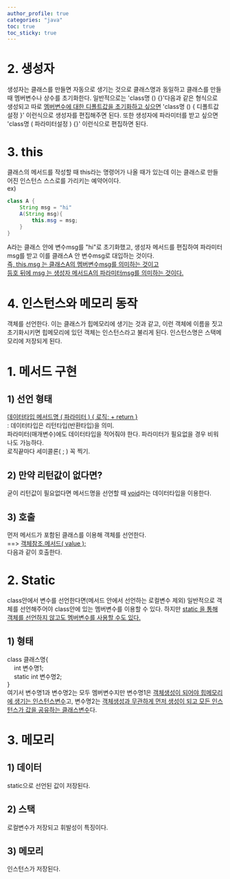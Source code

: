 ```yaml
---
author_profile: true
categories: "java"
toc: true
toc_sticky: true
---
```



   


# 2. 생성자
생성자는 클래스를 만들면 자동으로 생기는 것으로 클래스명과 동일하고 클래스를 만들 때 멤버변수나 상수를 초기화한다. 일반적으로는 'class명 () {}'다음과 같은 형식으로 생성되고 따로 <u>멤버변수에 대한 디폴트값을 초기화하고 싶으면</u> 'class명 () { 디폴트값설정 }' 이런식으로 생성자를 편집해주면 된다. 또한 생성자에 파라미터를 받고 싶으면 'class명 ( 파라미터설정 ) {}' 이런식으로 편집하면 된다.

# 3. this
클래스의 메서드를 작성할 때 this라는 명령어가 나올 때가 있는데 이는 클래스로 만들어진 인스턴스 스스로를 가리키는 예약어이다.    
ex)
```java
class A {
    String msg = "hi"
    A(String msg){
        this.msg = msg;
    }
}
```
A라는 클래스 안에 변수msg를 "hi"로 초기화했고, 생성자 메서드를 편집하여 파라미터msg를 받고 이를 클래스A 안 변수msg로 대입하는 것이다.    
<u>즉, this.msg 는 클래스A의 멤버변수msg를 의미하는 것이고    
등호 뒤에 msg 는 생성자 메서드A의 파라미터msg를 의미하는 것이다.</u>

# 4. 인스턴스와 메모리 동작
객체를 선언한다. 이는 클래스가 힙메모리에 생기는 것과 같고, 이런 객체에 이름을 짓고 초기화시키면 힙메모리에 있던 객체는 인스턴스라고 불리게 된다. 인스턴스명은 스택메모리에 저장되게 된다.



# 1. 메서드 구현
## 1) 선언 형태
<u>데이터타입 메서드명 ( 파라미터 ) { 로직;  + return }</u>    
: 데이터타입은 리턴타입(반환타입)을 의미.  
  파라미터(매개변수)에도 데이터타입을 적어줘야 한다. 파라미터가 필요없을 경우 비워나도 가능하다.   
  로직끝마다 세미콜론( ; ) 꼭 찍기.

## 2) 만약 리턴값이 없다면?
굳이 리턴값이 필요없다면 메서드명을 선언할 때 <u>void</u>라는 데이터타입을 이용한다.


## 3) 호출
먼저 메서드가 포함된 클래스를 이용해 객체를 선언한다.   
==> <u>객체참조.메서드( value ); </u>   
다음과 같이 호출한다.   


# 2. Static
class안에서 변수를 선언한다면(메서드 안에서 선언하는 로컬변수 제외) 일반적으로 객체를 선언해주어야 class안에 있는 멤버변수를 이용할 수 있다. 하지만 <u>static 을 통해 객체를 선언하지 않고도 멤버변수를 사용할 수도 있다.</u>   
## 1) 형태
class 클래스명{    
&nbsp;&nbsp;&nbsp;&nbsp;int 변수명1;    
&nbsp;&nbsp;&nbsp;&nbsp;static int 변수명2;     
}    
여기서 변수명1과 변수명2는 모두 멤버변수지만 변수명1은 <u>객체생성이 되어야 힙메모리에 생기는 인스턴스변수</u>고, 변수명2는 <u>객체생성과 무관하게 먼저 생성이 되고 모든 인스턴스가 값을 공유하는 클래스변수</u>다.

# 3. 메모리
## 1) 데이터
static으로 선언된 값이 저장된다.
## 2) 스택
로컬변수가 저장되고 휘발성이 특징이다.
## 3) 메모리
인스턴스가 저장된다.


